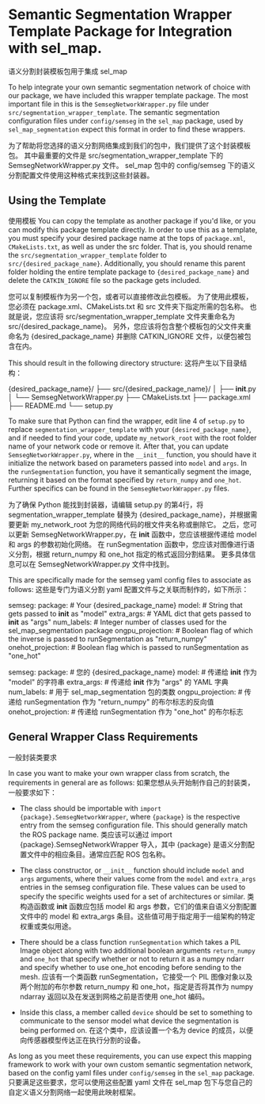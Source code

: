 # Semantic Segmentation Wrapper Template Package for Integration with sel_map.
  语义分割封装模板包用于集成 sel_map

  To help integrate your own semantic segmentation network of choice with our package, we have included this wrapper template package.
  The most important file in this is the `SemsegNetworkWrapper.py` file under `src/segmentation_wrapper_template`.
  The semantic segmentation configuration files under `config/semseg` in the `sel_map` package, used by `sel_map_segmentation` expect this format in order to find these wrappers.

  为了帮助将您选择的语义分割网络集成到我们的包中，我们提供了这个封装模板包。
  其中最重要的文件是 src/segmentation_wrapper_template 下的 SemsegNetworkWrapper.py 文件。
  sel_map 包中的 config/semseg 下的语义分割配置文件使用这种格式来找到这些封装器。

## Using the Template
   使用模板
  You can copy the template as another package if you'd like, or you can modify this package template directly.
  In order to use this as a template, you must specify your desired package name at the tops of `package.xml`, `CMakeLists.txt`, as well as under the src folder.
  That is, you should rename the `src/segmentation_wrapper_template` folder to `src/{desired_package_name}`.
  Additionally, you should rename this parent folder holding the entire template package to `{desired_package_name}` and delete the `CATKIN_IGNORE` file so the package gets included.

  您可以复制模板作为另一个包，或者可以直接修改此包模板。
  为了使用此模板，您必须在 package.xml、CMakeLists.txt 和 src 文件夹下指定所需的包名称。
  也就是说，您应该将 src/segmentation_wrapper_template 文件夹重命名为 src/{desired_package_name}。
  另外，您应该将包含整个模板包的父文件夹重命名为 {desired_package_name} 并删除 CATKIN_IGNORE 文件，以便包被包含在内。
  
  This should result in the following directory structure:
  这将产生以下目录结构：

  {desired_package_name}/
  ├── src/{desired_package_name}/
  │   ├── __init__.py
  │   └── SemsegNetworkWrapper.py
  ├── CMakeLists.txt
  ├── package.xml
  ├── README.md
  └── setup.py

  To make sure that Python can find the wrapper, edit line 4 of `setup.py` to replace `segmentation_wrapper_template` with your `{desired_package_name}`, and if needed to find your code, update `my_network_root` with the root folder name of your network code or remove it.
  After that, you can update `SemsegNetworkWrapper.py`, where in the `__init__` function, you should have it initialize the network based on parameters passed into `model` and `args`.
  In the `runSegmentation` function, you have it semantically segment the image, returning it based on the format specified by `return_numpy` and `one_hot`.
  Further specifics can be found in the `SemsegNetworkWrapper.py` files.

  为了确保 Python 能找到封装器，请编辑 setup.py 的第4行，将 segmentation_wrapper_template 替换为 {desired_package_name}，并根据需要更新 my_network_root 为您的网络代码的根文件夹名称或删除它。
  之后，您可以更新 SemsegNetworkWrapper.py，在 __init__ 函数中，您应该根据传递给 model 和 args 的参数初始化网络。
  在 runSegmentation 函数中，您应该对图像进行语义分割，根据 return_numpy 和 one_hot 指定的格式返回分割结果。
  更多具体信息可以在 SemsegNetworkWrapper.py 文件中找到。


  This are specifically made for the semseg yaml config files to associate as follows:
  这些是专门为语义分割 yaml 配置文件与之关联而制作的，如下所示：

  semseg:
    package: # Your {desired_package_name}
    model: # String that gets passed to __init__ as "model"
    extra_args: # YAML dict that gets passed to __init__ as "args"
    num_labels: # Integer number of classes used for the sel_map_segmentation package
    ongpu_projection: # Boolean flag of which the inverse is passed to runSegmentation as "return_numpy"
    onehot_projection: # Boolean flag which is passed to runSegmentation as "one_hot"
  
  semseg:
    package:              # 您的 {desired_package_name}
    model:                # 传递给 __init__ 作为 "model" 的字符串
    extra_args:           # 传递给 __init__ 作为 "args" 的 YAML 字典
    num_labels:           # 用于 sel_map_segmentation 包的类数
    ongpu_projection:     # 传递给 runSegmentation 作为 "return_numpy" 的布尔标志的反向值
    onehot_projection:    # 传递给 runSegmentation 作为 "one_hot" 的布尔标志

## General Wrapper Class Requirements
   一般封装类要求

  In case you want to make your own wrapper class from scratch, the requirements in general are as follows:
  如果您想从头开始制作自己的封装类，一般要求如下：

  * The class should be importable with `import {package}.SemsegNetworkWrapper`, where `{package}` is the respective entry from the semseg configuration file. This should generally match the ROS package name.
  类应该可以通过 import {package}.SemsegNetworkWrapper 导入，其中 {package} 是语义分割配置文件中的相应条目。通常应匹配 ROS 包名称。

  * The class constructor, or `__init__` function should include `model` and `args` arguments, where their values come from the `model` and `extra_args` entries in the semseg configuration file. These values can be used to specify the specific weights used for a set of architectures or similar.
  类构造函数或 __init__ 函数应包括 model 和 args 参数，它们的值来自语义分割配置文件中的 model 和 extra_args 条目。这些值可用于指定用于一组架构的特定权重或类似用途。

  * There should be a class function `runSegmentation` which takes a PIL Image object along with two additional boolean arguments `return_numpy` and `one_hot` that specify whether or not to return it as a numpy ndarr and specify whether to use one_hot encoding before sending to the mesh.
  应该有一个类函数 runSegmentation，它接受一个 PIL 图像对象以及两个附加的布尔参数 return_numpy 和 one_hot，指定是否将其作为 numpy ndarray 返回以及在发送到网格之前是否使用 one_hot 编码。

  * Inside this class, a member called `device` should be set to something to communicate to the sensor model what device the segmentation is being performed on.
  在这个类中，应该设置一个名为 device 的成员，以便向传感器模型传达正在执行分割的设备。

  As long as you meet these requirements, you can use expect this mapping framework to work with your own custom semantic segmentation network, based on the config yaml files under `config/semseg` in the `sel_map` package.
  只要满足这些要求，您可以使用这些配置 yaml 文件在 sel_map 包下与您自己的自定义语义分割网络一起使用此映射框架。
